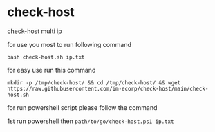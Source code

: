 # check-host
check-host multi ip 


for use you most to run following command

```bash check-host.sh ip.txt```


for easy use run this command

```mkdir -p /tmp/check-host/ && cd /tmp/check-host/ && wget https://raw.githubusercontent.com/im-ecorp/check-host/main/check-host.sh```


for run powershell script please follow the command

1st run powershell
then
```path/to/go/check-host.ps1 ip.txt```

